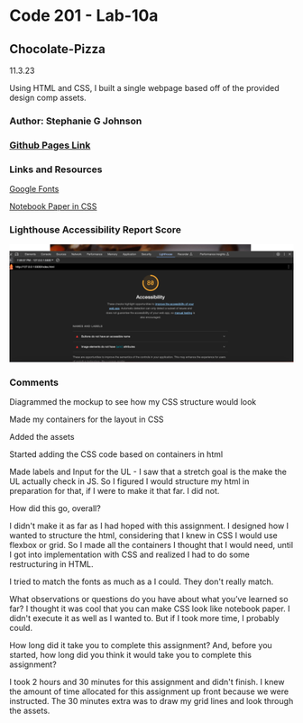 # Code 201 - Lab-10a

## Chocolate-Pizza

11.3.23

Using HTML and CSS, I built a single webpage based off of the provided design comp assets.


### Author: Stephanie G Johnson

### [Github Pages Link](https://stepheegee.github.io/chocolate-pizza)


### Links and Resources

[Google Fonts](https://fonts.google.com/specimen/Roboto+Condensed?preview.text=Choloate%20Pizza)

[Notebook Paper in CSS](https://css-tricks.com/how-to-create-a-notebook-design-with-css/)

### Lighthouse Accessibility Report Score
![Lighthouse](lab-assets/lighthouse.png)


### Comments

Diagrammed the mockup to see how my CSS structure would look

Made my containers for the layout in CSS

Added the assets

Started adding the CSS code based on containers in html

Made labels and Input for the UL - I saw that a stretch goal is the make the UL actually check in JS. So I figured I would structure my html in preparation for that, if I were to make it that far. I did not.

How did this go, overall?

I didn't make it as far as I had hoped with this assignment. I designed how I wanted to structure the html, considering that I knew in CSS I would use flexbox or grid. So I made all the containers I thought that I would need, until I got into implementation with CSS and realized I had to do some restructuring in HTML. 

I tried to match the fonts as much as a I could. They don't really match. 

What observations or questions do you have about what you’ve learned so far?
I thought it was cool that you can make CSS look like notebook paper. I didn't execute it as well as I wanted to. But if I took more time, I probably could. 

How long did it take you to complete this assignment? And, before you started, how long did you think it would take you to complete this assignment?

I took 2 hours and 30 minutes for this assignment and didn't finish. I knew the amount of time allocated for this assignment up front because we were instructed. The 30 minutes extra was to draw my grid lines and look through the assets. 

